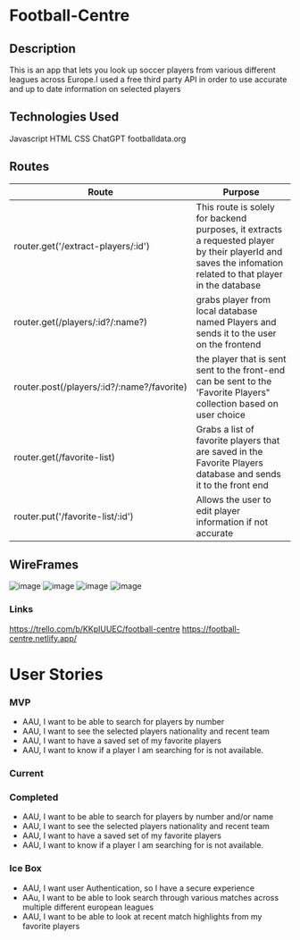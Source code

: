 # Football-Centre

## Description
This is an app that lets you look up soccer players from various different leagues across Europe.I used a free third party API in order to use accurate and up to date information on selected players

## Technologies Used
Javascript
HTML
CSS
ChatGPT
footballdata.org

## Routes 
| Route            | Purpose                                   |
|---------------------|--------------------------------------------------|
|router.get('/extract-players/:id')| This route is solely for backend purposes, it extracts a requested player by their playerId and saves the infomation related to that player in the database |
| router.get(/players/:id?/:name?)    | grabs player from local database named Players and sends it to the user on the frontend |
| router.post(/players/:id?/:name?/favorite)  | the player that is sent sent to the front-end can be sent to the 'Favorite Players" collection based on user choice|
| router.get(/favorite-list) | Grabs a list of favorite players that are saved in the Favorite Players database and sends it to the front end  |
| router.put('/favorite-list/:id') | Allows the user to edit player information if not accurate|


## WireFrames

![image](https://i.imgur.com/YY0XWsu.png)
![image](https://i.imgur.com/cd1lZAw.png)
![image](https://i.imgur.com/ANG6Vtb.png)
![image](https://i.imgur.com/C2tsBmW.png)

### Links 
https://trello.com/b/KKpIUUEC/football-centre
https://football-centre.netlify.app/


# User Stories


### MVP 
- AAU, I want to be able to search for players by number
- AAU, I want to see the selected players nationality and recent team
- AAU, I want to have a saved set of my favorite players
- AAU, I want to know if a player I am searching for is not available.

### Current



### Completed

- AAU, I want to be able to search for players by number and/or name
- AAU, I want to see the selected players nationality and recent team
- AAU, I want to have a saved set of my favorite players
- AAU, I want to know if a player I am searching for is not available.


### Ice Box
- AAU, I want user Authentication, so I have a secure experience
- AAu, I want to be able to look search through various matches across multiple different european leagues
- AAU, I want to be able to look at recent match highlights from my favorite players